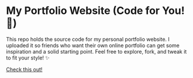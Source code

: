 # My Portfolio Website (Code for You! 🚀)

This repo holds the source code for my personal portfolio website. I uploaded it so friends who want their own online portfolio can get some inspiration and a solid starting point. Feel free to explore, fork, and tweak it to fit your style! ✨

[Check this out!
](https://fadlyfatih1.github.io/web-portfolio/)
